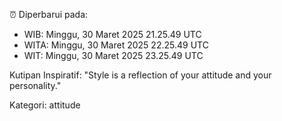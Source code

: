 ⏰ Diperbarui pada:
- WIB: Minggu, 30 Maret 2025 21.25.49 UTC
- WITA: Minggu, 30 Maret 2025 22.25.49 UTC
- WIT: Minggu, 30 Maret 2025 23.25.49 UTC

Kutipan Inspiratif:
"Style is a reflection of your attitude and your personality."


Kategori: attitude

